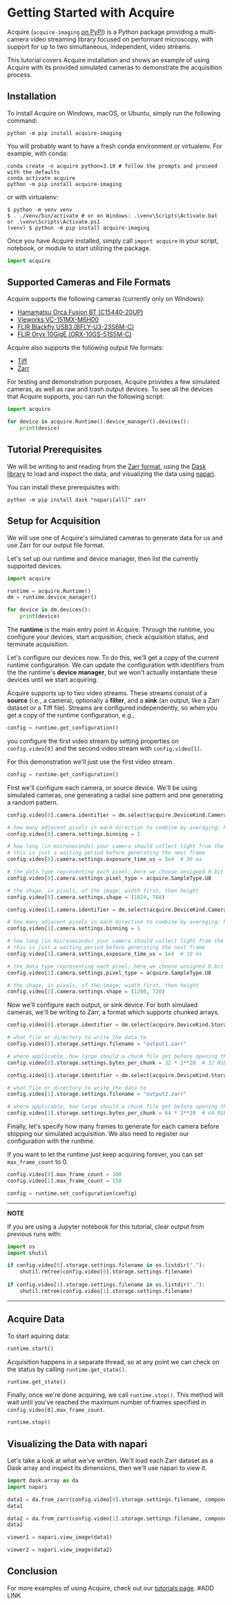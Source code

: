 # Getting Started with Acquire

Acquire (`acquire-imaging` [on PyPI](https://pypi.org/project/acquire-imaging/)) is a Python package providing a multi-camera video streaming library focused on performant microscopy, with support for up to two simultaneous, independent, video streams.

This tutorial covers Acquire installation and shows an example of using Acquire with its provided simulated cameras to demonstrate the acquisition process. 

## Installation

To install Acquire on Windows, macOS, or Ubuntu, simply run the following command:

```
python -m pip install acquire-imaging
```

You will probably want to have a fresh conda environment or virtualenv.
For example, with conda:

```
conda create -n acquire python=3.10 # follow the prompts and proceed with the defaults
conda activate acquire
python -m pip install acquire-imaging
```

or with virtualenv:

```shell
$ python -m venv venv
$ . ./venv/bin/activate # or on Windows: .\venv\Scripts\Activate.bat or .\venv\Scripts\Activate.ps1
(venv) $ python -m pip install acquire-imaging
```

Once you have Acquire installed, simply call `import acquire` in your script, notebook, or module to start utilizing the package.

```python
import acquire
```

## Supported Cameras and File Formats

Acquire supports the following cameras (currently only on Windows):

- [Hamamatsu Orca Fusion BT (C15440-20UP)](https://www.hamamatsu.com/eu/en/product/cameras/cmos-cameras/C15440-20UP.html)
- [Vieworks VC-151MX-M6H00](https://www.visionsystech.com/products/cameras/vieworks-vc-151mx-sony-imx411-sensor-ultra-high-resolution-cmos-camera-151-mp)
- [FLIR Blackfly USB3 (BFLY-U3-23S6M-C)](https://www.flir.com/products/blackfly-usb3/?model=BFLY-U3-23S6M-C&vertical=machine+vision&segment=iis)
- [FLIR Oryx 10GigE (ORX-10GS-51S5M-C)](https://www.flir.com/products/oryx-10gige/?model=ORX-10GS-51S5M-C&vertical=machine+vision&segment=iis)

Acquire also supports the following output file formats:

- [Tiff](https://en.wikipedia.org/wiki/TIFF)
- [Zarr](https://zarr.dev/)

For testing and demonstration purposes, Acquire provides a few simulated cameras, as well as raw and trash output devices.
To see all the devices that Acquire supports, you can run the following script:

```python
import acquire

for device in acquire.Runtime().device_manager().devices():
    print(device)
```

## Tutorial Prerequisites

We will be writing to and reading from the [Zarr format](https://zarr.readthedocs.io/en/stable/), using the [Dask library](https://www.dask.org/) to load and inspect the data, and visualizing the data using [napari](https://napari.org/stable/).

You can install these prerequisites with:

```
python -m pip install dask "napari[all]" zarr
```

## Setup for Acquisition

We will use one of Acquire's simulated cameras to generate data for us and use Zarr for our output file format.

Let's set up our runtime and device manager, then list the currently supported devices.

```python
import acquire

runtime = acquire.Runtime()
dm = runtime.device_manager()

for device in dm.devices():
    print(device)
```
The **runtime** is the main entry point in Acquire.
Through the runtime, you configure your devices, start acquisition, check acquisition status, and terminate acquisition.

Let's configure our devices now.
To do this, we'll get a copy of the current runtime configuration.
We can update the configuration with identifiers from the the runtime's **device manager**, but we won't actually instantiate these devices until we start acquiring.

Acquire supports up to two video streams.
These streams consist of a **source** (i.e., a camera), optionally a **filter**, and a **sink** (an output, like a Zarr dataset or a Tiff file).
Streams are configured independently, so when you get a copy of the runtime configuration, e.g.,

```python
config = runtime.get_configuration()
```

you configure the first video stream by setting properties on `config.video[0]` and the second video stream with `config.video[1]`.

For this demonstration we'll just use the first video stream.


```python
config = runtime.get_configuration()
```

First we'll configure each camera, or source device.
We'll be using simulated cameras, one generating a radial sine pattern and one generating a random pattern.


```python
config.video[0].camera.identifier = dm.select(acquire.DeviceKind.Camera, "simulated: radial sin")

# how many adjacent pixels in each direction to combine by averaging; here, 1 means not to combine
config.video[0].camera.settings.binning = 1

# how long (in microseconds) your camera should collect light from the sample; for simulated cameras,
# this is just a waiting period before generating the next frame
config.video[0].camera.settings.exposure_time_us = 5e4  # 30 ms

# the data type representing each pixel; here we choose unsigned 8-bit integer
config.video[0].camera.settings.pixel_type = acquire.SampleType.U8

# the shape, in pixels, of the image; width first, then height
config.video[0].camera.settings.shape = (1024, 768)
```


```python
config.video[1].camera.identifier = dm.select(acquire.DeviceKind.Camera, "simulated: uniform random")

# how many adjacent pixels in each direction to combine by averaging; here, 1 means not to combine
config.video[1].camera.settings.binning = 1

# how long (in microseconds) your camera should collect light from the sample; for simulated cameras,
# this is just a waiting period before generating the next frame
config.video[1].camera.settings.exposure_time_us = 1e4  # 10 ms

# the data type representing each pixel; here we choose unsigned 8-bit integer
config.video[1].camera.settings.pixel_type = acquire.SampleType.U8

# the shape, in pixels, of the image; width first, then height
config.video[1].camera.settings.shape = (1280, 720)
```

Now we'll configure each output, or sink device.
For both simulaed cameras, we'll be writing to Zarr, a format which supports chunked arrays.


```python
config.video[0].storage.identifier = dm.select(acquire.DeviceKind.Storage, "Zarr")

# what file or directory to write the data to
config.video[0].storage.settings.filename = "output1.zarr"

# where applicable, how large should a chunk file get before opening the next chunk file
config.video[0].storage.settings.bytes_per_chunk = 32 * 2**20  # 32 MiB chunk sizes
```


```python
config.video[1].storage.identifier = dm.select(acquire.DeviceKind.Storage, "Zarr")

# what file or directory to write the data to
config.video[1].storage.settings.filename = "output2.zarr"

# where applicable, how large should a chunk file get before opening the next chunk file
config.video[1].storage.settings.bytes_per_chunk = 64 * 2**20  # 64 MiB chunk sizes
```

Finally, let's specify how many frames to generate for each camera before stopping our simulated acquisition.
We also need to register our configuration with the runtime.

If you want to let the runtime just keep acquiring forever, you can set `max_frame_count` to 0.

```python
config.video[0].max_frame_count = 100
config.video[1].max_frame_count = 150

config = runtime.set_configuration(config)
```

---
**NOTE**

If you are using a Jupyter notebook for this tutorial, clear output from previous runs with:

```python
import os
import shutil

if config.video[0].storage.settings.filename in os.listdir("."):
    shutil.rmtree(config.video[0].storage.settings.filename)
    
if config.video[1].storage.settings.filename in os.listdir("."):
    shutil.rmtree(config.video[1].storage.settings.filename)
```
---
## Acquire Data

To start aquiring data:

```python
runtime.start()
```

Acquisition happens in a separate thread, so at any point we can check on the status by calling `runtime.get_state()`.


```python
runtime.get_state()
```

Finally, once we're done acquiring, we call `runtime.stop()`.
This method will wait until you've reached the maximum number of frames specified in `config.video[0].max_frame_count`.

```python
runtime.stop()
```

## Visualizing the Data with napari

Let's take a look at what we've written.
We'll load each Zarr dataset as a Dask array and inspect its dimensions, then we'll use napari to view it.

```python
import dask.array as da
import napari
```

```python
data1 = da.from_zarr(config.video[0].storage.settings.filename, component="0")
data1
```

```python
data2 = da.from_zarr(config.video[1].storage.settings.filename, component="0")
data2
```

```python
viewer1 = napari.view_image(data1)
```

```python
viewer2 = napari.view_image(data2)
```

## Conclusion

For more examples of using Acquire, check out our [tutorials page](). #ADD LINK
